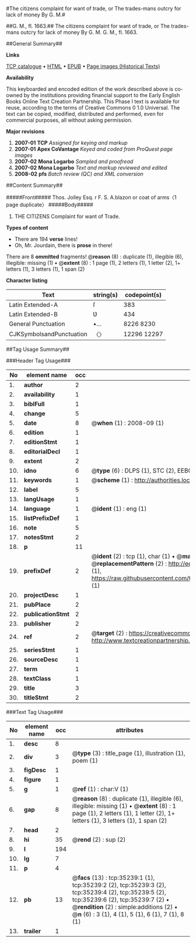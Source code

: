 #The citizens complaint for want of trade, or The trades-mans outcry for lack of money By G. M.#

##G. M., fl. 1663.##
The citizens complaint for want of trade, or The trades-mans outcry for lack of money By G. M.
G. M., fl. 1663.

##General Summary##

**Links**

[TCP catalogue](http://www.ota.ox.ac.uk/tcp/)  • 
[HTML](http://tei.it.ox.ac.uk/tcp/Texts-HTML/free/A51/A51042.html)  • 
[EPUB](http://tei.it.ox.ac.uk/tcp/Texts-EPUB/free/A51/A51042.epub) • 
[Page images (Historical Texts)](https://data.historicaltexts.jisc.ac.uk/view?pubId=eebo-99830785e&pageId=eebo-99830785e-35239-1)

**Availability**

This keyboarded and encoded edition of the
	       work described above is co-owned by the institutions
	       providing financial support to the Early English Books
	       Online Text Creation Partnership. This Phase I text is
	       available for reuse, according to the terms of Creative
	       Commons 0 1.0 Universal. The text can be copied,
	       modified, distributed and performed, even for
	       commercial purposes, all without asking permission.

**Major revisions**

1. __2007-01__ __TCP__ *Assigned for keying and markup*
1. __2007-01__ __Apex CoVantage__ *Keyed and coded from ProQuest page images*
1. __2007-02__ __Mona Logarbo__ *Sampled and proofread*
1. __2007-02__ __Mona Logarbo__ *Text and markup reviewed and edited*
1. __2008-02__ __pfs__ *Batch review (QC) and XML conversion*

##Content Summary##

#####Front#####
Thos. Jolley Esq. r F. S. A.blazon or coat of arms〈1 page duplicate〉
#####Body#####

1. THE CITIZENS Complaint for want of Trade.

**Types of content**

  * There are 194 **verse** lines!
  * Oh, Mr. Jourdain, there is **prose** in there!

There are 8 **ommitted** fragments! 
 @__reason__ (8) : duplicate (1), illegible (6), illegible: missing (1)  •  @__extent__ (8) : 1 page (1), 2 letters (1), 1 letter (2), 1+ letters (1), 3 letters (1), 1 span (2)

**Character listing**


|Text|string(s)|codepoint(s)|
|---|---|---|
|Latin Extended-A|ſ|383|
|Latin Extended-B|Ʋ|434|
|General Punctuation|•…|8226 8230|
|CJKSymbolsandPunctuation|〈〉|12296 12297|

##Tag Usage Summary##

###Header Tag Usage###

|No|element name|occ|attributes|
|---|---|---|---|
|1.|__author__|2||
|2.|__availability__|1||
|3.|__biblFull__|1||
|4.|__change__|5||
|5.|__date__|8| @__when__ (1) : 2008-09 (1)|
|6.|__edition__|1||
|7.|__editionStmt__|1||
|8.|__editorialDecl__|1||
|9.|__extent__|2||
|10.|__idno__|6| @__type__ (6) : DLPS (1), STC (2), EEBO-CITATION (1), PROQUEST (1), VID (1)|
|11.|__keywords__|1| @__scheme__ (1) : http://authorities.loc.gov/ (1)|
|12.|__label__|5||
|13.|__langUsage__|1||
|14.|__language__|1| @__ident__ (1) : eng (1)|
|15.|__listPrefixDef__|1||
|16.|__note__|5||
|17.|__notesStmt__|2||
|18.|__p__|11||
|19.|__prefixDef__|2| @__ident__ (2) : tcp (1), char (1)  •  @__matchPattern__ (2) : ([0-9\-]+):([0-9IVX]+) (1), (.+) (1)  •  @__replacementPattern__ (2) : http://eebo.chadwyck.com/downloadtiff?vid=$1&page=$2 (1), https://raw.githubusercontent.com/textcreationpartnership/Texts/master/tcpchars.xml#$1 (1)|
|20.|__projectDesc__|1||
|21.|__pubPlace__|2||
|22.|__publicationStmt__|2||
|23.|__publisher__|2||
|24.|__ref__|2| @__target__ (2) : https://creativecommons.org/publicdomain/zero/1.0/ (1), http://www.textcreationpartnership.org/docs/. (1)|
|25.|__seriesStmt__|1||
|26.|__sourceDesc__|1||
|27.|__term__|1||
|28.|__textClass__|1||
|29.|__title__|3||
|30.|__titleStmt__|2||


###Text Tag Usage###

|No|element name|occ|attributes|
|---|---|---|---|
|1.|__desc__|8||
|2.|__div__|3| @__type__ (3) : title_page (1), illustration (1), poem (1)|
|3.|__figDesc__|1||
|4.|__figure__|1||
|5.|__g__|1| @__ref__ (1) : char:V (1)|
|6.|__gap__|8| @__reason__ (8) : duplicate (1), illegible (6), illegible: missing (1)  •  @__extent__ (8) : 1 page (1), 2 letters (1), 1 letter (2), 1+ letters (1), 3 letters (1), 1 span (2)|
|7.|__head__|2||
|8.|__hi__|35| @__rend__ (2) : sup (2)|
|9.|__l__|194||
|10.|__lg__|7||
|11.|__p__|4||
|12.|__pb__|13| @__facs__ (13) : tcp:35239:1 (1), tcp:35239:2 (2), tcp:35239:3 (2), tcp:35239:4 (2), tcp:35239:5 (2), tcp:35239:6 (2), tcp:35239:7 (2)  •  @__rendition__ (2) : simple:additions (2)  •  @__n__ (6) : 3 (1), 4 (1), 5 (1), 6 (1), 7 (1), 8 (1)|
|13.|__trailer__|1||
